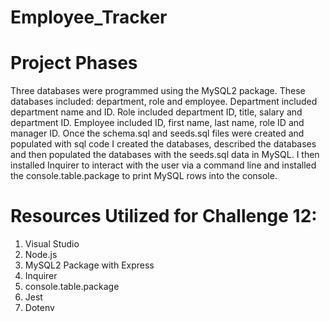 # Employee_Tracker

# Project Phases

Three databases were programmed using the MySQL2 package. These databases included: department, role and employee. Department included department name and ID. Role included department ID, title, salary and department ID. Employee included ID, first name, last name, role ID and manager ID. Once the schema.sql and seeds.sql files were created and populated with sql code I created the databases, described the databases and then populated the databases with the seeds.sql data in MySQL. I then installed Inquirer to interact with the user via a command line and installed the console.table.package to print MySQL rows into the console.

# Resources Utilized for Challenge 12:

1. Visual Studio
2. Node.js
3. MySQL2 Package with Express
4. Inquirer
5. console.table.package
6. Jest
7. Dotenv
